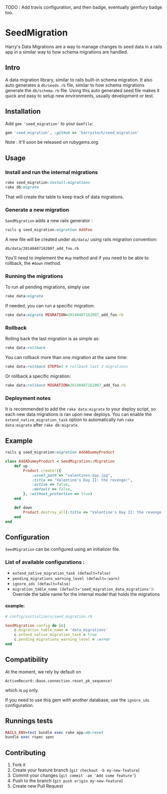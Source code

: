 TODO : Add travis configuration, and then badge, eventually gemfury badge too.

# SeedMigration

Harry's Data Migrations are a way to manage changes to seed data in a rails app in a similar way to how schema migrations are handled.


## Intro
A data migration library, similar to rails built-in schema migration. It also auto generates a `db/seeds.rb` file, similar to how schema migrations generate the `db/schema.rb` file.
Using this auto generated seed file makes it quick and easy to setup new environments, usually development or test.

## Installation

Add `gem 'seed_migration'` to your `Gemfile`:

```ruby
gem 'seed_migration', :github => 'harrystech/seed_migration'
```

Note : It'll soon be released on rubygems.org.

## Usage

### Install and run the internal migrations

```ruby
rake seed_migration:install:migrations
rake db:migrate
```

That will create the table to keep track of data migrations.

### Generate a new migration

`SeedMigration` adds a new rails generator :

```ruby
rails g seed_migration:migration AddFoo
```
A new file will be created under `db/data/` using rails migration convention:

```
db/data/20140407162007_add_foo.rb
```

You'll need to implement the `#up` method and if you need to be able to rollback, the `#down` method.

### Running the migrations

To run all pending migrations, simply use

```ruby
rake data:migrate
```

If needed, you can run a specific migration:

```ruby
rake data:migrate MIGRATION=20140407162007_add_foo.rb
```

### Rollback

Rolling back the last migration is as simple as:

```ruby
rake data:rollback
```

You can rollback more than one migration at the same time:

```ruby
rake data:rollback STEPS=3 # rollback last 3 migrations
```

Or rollback a specific migration:

```ruby
rake data:rollback MIGRATION=20140407162007_add_foo.rb
```

### Deployment notes

It is recommended to add the `rake data:migrate` to your deploy script, so each new data migrations is ran upon new deploys.
You can enable the `extend_native_migration_task` option to automatically run `rake data:migrate` after `rake db:migrate`.

## Example

```ruby
rails g seed_migration:migration AddADummyProduct
```

```ruby
class AddADummyProduct < SeedMigration::Migration
    def up
        Product.create!({
            :asset_path => "valentines-day.jpg",
            :title => "Valentine's Day II: the revenge!",
            :active => false,
            :default => false,
        }, :without_protection => true)
    end

    def down
        Product.destroy_all(:title => "Valentine's Day II: the revenge!")
    end
end
```

## Configuration

`SeedMigration` can be configured using an initializer file.

### List of available configurations :

- `extend_native_migration_task (default=false)`
- `pending_migrations_warning_level (default=:warn)`
- `ignore_ids (default=false)`
- `migration_table_name (default='seed_migration_data_migrations')`: Override the table name for the internal model that holds the migrations

#### example:

```ruby
# config/initializers/seed_migration.rb

SeedMigration.config do |c|
    c.migration_table_name = 'data_migrations'
    c.extend_native_migration_task = true
    c.pending_migrations_warning_level = :error
end
```

## Compatibility

At the moment, we rely by default on 

```
ActiveRecord::Base.connection.reset_pk_sequence!
```
which is `pg` only.

If you need to use this gem with another database, use the `ignore_ids` configuration.


## Runnings tests


```ruby
RAILS_ENV=test bundle exec rake app:db:reset
bundle exec rspec spec
```

## Contributing

1. Fork it
2. Create your feature branch (`git checkout -b my-new-feature`)
3. Commit your changes (`git commit -am 'Add some feature'`)
4. Push to the branch (`git push origin my-new-feature`)
5. Create new Pull Request
